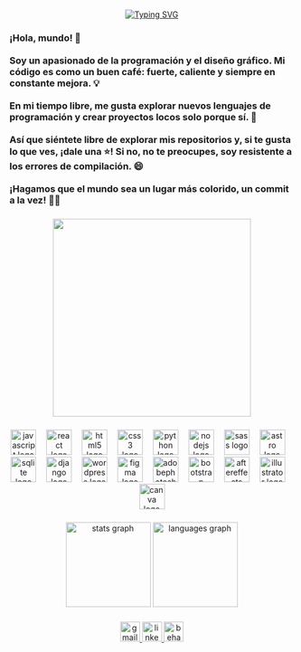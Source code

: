 ###


<div  align="center">
  <a href="https://git.io/typing-svg"><img src="https://readme-typing-svg.herokuapp.com?font=Fira+Code&weight=500&size=30&pause=100&color=F644FC&random=false&width=435&lines=Hola+a+todos+%F0%9F%91%8B!!;Soy+Cristian+Panche%F0%9F%91%A8%E2%80%8D%F0%9F%92%BB;Desarrollador+%F0%9F%92%BB+Y;Dise%C3%B1ador+" alt="Typing SVG" /></a>
</div>

###


<h3 align="left">¡Hola, mundo! 👋<br><br>Soy un apasionado de la programación y el diseño gráfico. Mi código es como un buen café: fuerte, caliente y siempre en constante mejora. 💡<br><br>En mi tiempo libre, me gusta explorar nuevos lenguajes de programación y crear proyectos locos solo porque sí. 🚀<br><br>Así que siéntete libre de explorar mis repositorios y, si te gusta lo que ves, ¡dale una ⭐️! Si no, no te preocupes, soy resistente a los errores de compilación. 😄<br><br>¡Hagamos que el mundo sea un lugar más colorido, un commit a la vez! 🌈🔥</h3>

###

<div align="center">
  <img height="350" src="https://i.pinimg.com/originals/61/8f/08/618f083c61a7460ce0a6064319af41bd.gif"  />
</div>

###

<div align="center">
  <img src="https://cdn.jsdelivr.net/gh/devicons/devicon/icons/javascript/javascript-original.svg" height="45" alt="javascript logo"  />
  <img width="10" />
  <img src="https://cdn.jsdelivr.net/gh/devicons/devicon/icons/react/react-original.svg" height="45" alt="react logo"  />
  <img width="10" />
  <img src="https://cdn.jsdelivr.net/gh/devicons/devicon/icons/html5/html5-original.svg" height="45" alt="html5 logo"  />
  <img width="10" />
  <img src="https://cdn.jsdelivr.net/gh/devicons/devicon/icons/css3/css3-original.svg" height="45" alt="css3 logo"  />
  <img width="10" />
  <img src="https://cdn.jsdelivr.net/gh/devicons/devicon/icons/python/python-original.svg" height="45" alt="python logo"  />
  <img width="10" />
  <img src="https://cdn.jsdelivr.net/gh/devicons/devicon/icons/nodejs/nodejs-original.svg" height="45" alt="nodejs logo"  />
  <img width="10" />
  <img src="https://cdn.jsdelivr.net/gh/devicons/devicon/icons/sass/sass-original.svg" height="45" alt="sass logo"  />
  <img width="10" />
  <img src="https://cdn.simpleicons.org/astro/FF5D01" height="45" alt="astro logo"  />
  <img width="10" />
  <img src="https://cdn.jsdelivr.net/gh/devicons/devicon/icons/sqlite/sqlite-original.svg" height="45" alt="sqlite logo"  />
  <img width="10" />
  <img src="https://skillicons.dev/icons?i=django" height="45" alt="django logo"  />
  <img width="10" />
  <img src="https://skillicons.dev/icons?i=wordpress" height="45" alt="wordpress logo"  />
  <img width="10" />
  <img src="https://skillicons.dev/icons?i=figma" height="45" alt="figma logo"  />
  <img width="10" />
  <img src="https://cdn.simpleicons.org/adobephotoshop/31A8FF" height="45" alt="adobephotoshop logo"  />
  <img width="10" />
  <img src="https://cdn.simpleicons.org/bootstrap/7952B3" height="45" alt="bootstrap logo"  />
  <img width="10" />
  <img src="https://cdn.jsdelivr.net/gh/devicons/devicon/icons/aftereffects/aftereffects-original.svg" height="45" alt="aftereffects logo"  />
  <img width="10" />
  <img src="https://cdn.jsdelivr.net/gh/devicons/devicon/icons/illustrator/illustrator-plain.svg" height="45" alt="illustrator logo"  />
  <img width="10" />
  <img src="https://cdn.jsdelivr.net/gh/devicons/devicon/icons/canva/canva-original.svg" height="45" alt="canva logo"  />
</div>

###

<div align="center">
  <img src="https://github-readme-stats.vercel.app/api?username=cristianp98&hide_title=false&hide_rank=false&show_icons=true&include_all_commits=true&count_private=true&disable_animations=false&theme=dracula&locale=en&hide_border=false" height="150" alt="stats graph"  />
  <img src="https://github-readme-stats.vercel.app/api/top-langs?username=cristianp98&locale=es&hide_title=false&layout=compact&card_width=320&langs_count=10&theme=dracula&hide_border=false" height="150" alt="languages graph"  />
</div>

###

<div align="center">
  <a href="cristian.panche12@gmail.com" target="_blank">
    <img src="https://img.shields.io/static/v1?message=Gmail&logo=gmail&label=&color=D14836&logoColor=white&labelColor=&style=for-the-badge" height="35" alt="gmail logo"  />
  </a>
  <a href="www.linkedin.com/in/cristianp98" target="_blank">
    <img src="https://img.shields.io/static/v1?message=LinkedIn&logo=linkedin&label=&color=0077B5&logoColor=white&labelColor=&style=for-the-badge" height="35" alt="linkedin logo"  />
  </a>
  <a href="https://www.behance.net/CristianPanche12" target="_blank">
    <img src="https://img.shields.io/static/v1?message=Behance&logo=behance&label=&color=1769ff&logoColor=white&labelColor=&style=for-the-badge" height="35" alt="behance logo"  />
  </a>
</div>

